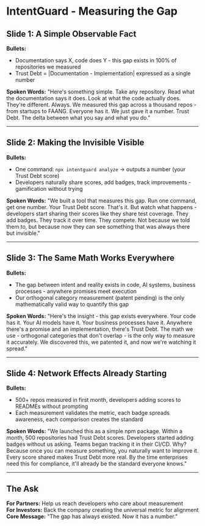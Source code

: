 # IntentGuard - Measuring the Gap

## Slide 1: A Simple Observable Fact

**Bullets:**
- Documentation says X, code does Y - this gap exists in 100% of repositories we measured
- Trust Debt = |Documentation - Implementation| expressed as a single number

**Spoken Words:**
"Here's something simple. Take any repository. Read what the documentation says it does. Look at what the code actually does. They're different. Always. We measured this gap across a thousand repos - from startups to FAANG. Everyone has it. We just gave it a number. Trust Debt. The delta between what you say and what you do."

---

## Slide 2: Making the Invisible Visible

**Bullets:**
- One command: `npx intentguard analyze` → outputs a number (your Trust Debt score)
- Developers naturally share scores, add badges, track improvements - gamification without trying

**Spoken Words:**
"We built a tool that measures this gap. Run one command, get one number. Your Trust Debt score. That's it. But watch what happens - developers start sharing their scores like they share test coverage. They add badges. They track it over time. They compete. Not because we told them to, but because now they can see something that was always there but invisible."

---

## Slide 3: The Same Math Works Everywhere

**Bullets:**
- The gap between intent and reality exists in code, AI systems, business processes - anywhere promises meet execution
- Our orthogonal category measurement (patent pending) is the only mathematically valid way to quantify this gap

**Spoken Words:**
"Here's the insight - this gap exists everywhere. Your code has it. Your AI models have it. Your business processes have it. Anywhere there's a promise and an implementation, there's Trust Debt. The math we use - orthogonal categories that don't overlap - is the only way to measure it accurately. We discovered this, we patented it, and now we're watching it spread."

---

## Slide 4: Network Effects Already Starting

**Bullets:**
- 500+ repos measured in first month, developers adding scores to READMEs without prompting
- Each measurement validates the metric, each badge spreads awareness, each comparison creates the standard

**Spoken Words:**
"We launched this as a simple npm package. Within a month, 500 repositories had Trust Debt scores. Developers started adding badges without us asking. Teams began tracking it in their CI/CD. Why? Because once you can measure something, you naturally want to improve it. Every score shared makes Trust Debt more real. By the time enterprises need this for compliance, it'll already be the standard everyone knows."

---

## The Ask

**For Partners:** Help us reach developers who care about measurement  
**For Investors:** Back the company creating the universal metric for alignment  
**Core Message:** "The gap has always existed. Now it has a number."
